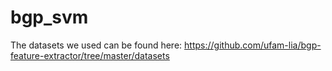 # bgp_svm
The datasets we used can be found here: https://github.com/ufam-lia/bgp-feature-extractor/tree/master/datasets 